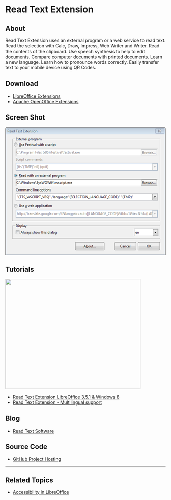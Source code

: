 
# Read Text Extension

## About

Read Text Extension uses an external program or a web service to read text. Read the selection with Calc, Draw, Impress, Web Writer and Writer. Read the contents of the clipboard. Use speech synthesis to help to edit documents. Compare computer documents with printed documents. Learn a new language. Learn how to pronounce words correctly. Easily transfer text to your mobile device using QR Codes.

## Download

+ [LibreOffice Extensions][1]
+ [Apache OpenOffice Extensions][2]

## Screen Shot

![Main menu][3]

## Tutorials

<a href="https://www.youtube.com/watch?feature=player_embedded&v=OCARVoZqC-s" target="_blank"><img src="https://img.youtube.com/vi/OCARVoZqC-s/0.jpg" width="425" height="344" /></a>

+ [Read Text Extension LibreOffice 3.5.1 & Windows 8][4]
+ [Read Text Extension - Multilingual support][5]

## Blog

+ [Read Text Software][6]

## Source Code

+ [GitHub Project Hosting][7]

----

## Related Topics

+ [Accessibility in LibreOffice][8]

[1]: https://extensions.libreoffice.org/extensions/read-text
[2]: https://extensions.services.openoffice.org/en/project/read-text
[3]: https://raw.githubusercontent.com/jimholgate/readtextextension/master/wiki/Default64.png
[4]: https://www.youtube.com/watch?v=w5c5wUz9XSY
[5]: https://www.youtube.com/watch?v=OCARVoZqC-s
[6]: https://sites.google.com/site/readtextextension/
[7]: https://github.com/jimholgate/readtextextension/
[8]: https://help.libreoffice.org/7.2/en-US/text/shared/guide/accessibility.html?DbPAR=SHARED